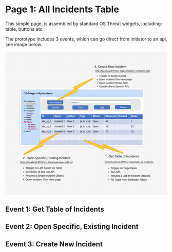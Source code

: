 # Page 1: All Incidents Table

This simple page, is assembled by standard OS Threat widgets, including: table, buttons etc.

The prototype includes 3 events, which can go direct from initiator to an api, see image below.

![Built Using Existing Widgets](./img/Screen-1-All-Incidents-Table.png)

## Event 1: Get Table of Incidents


## Event 2: Open Specific, Existing Incident


## Evemt 3: Create New Incident